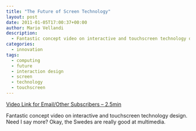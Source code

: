 ```yaml
---
title: "The Future of Screen Technology"
layout: post
date: 2011-01-05T17:00:37+00:00
author: Mario Vellandi
description:
  - Fantastic concept video on interactive and touchscreen technology design. Need I say more? Okay, the Swedes are really good at multimedia.
categories:
  - innovation
tags:
  - computing
  - future
  - interaction design
  - screen
  - technology
  - touchscreen
---
```

[Video Link for Email/Other Subscribers &#8211; 2.5min](http://www.youtube.com/watch?v=g7_mOdi3O5E)

Fantastic concept video on interactive and touchscreen technology design. Need I say more? Okay, the Swedes are really good at multimedia.
